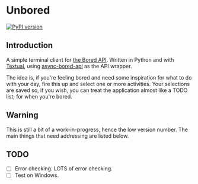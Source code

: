 # Unbored

[![PyPI version](https://badge.fury.io/py/unbored.svg)](https://badge.fury.io/py/unbored)

## Introduction

A simple terminal client for [the Bored API](https://www.boredapi.com/).
Written in Python and with [Textual](https://textual.textualize.io/), using
[async-bored-api](https://github.com/Damego/async-bored-api) as the API
wrapper.

The idea is, if you're feeling bored and need some inspiration for what to
do with your day, fire this up and select one or more activities. Your
selections are saved so, if you wish, you can treat the application almost
like a TODO list; for when you're bored.

## Warning

This is still a bit of a work-in-progress, hence the low version number. The
main things that need addressing are listed below.

## TODO

- [ ] Error checking. LOTS of error checking.
- [ ] Test on Windows.

[//]: # (README.md ends here)
